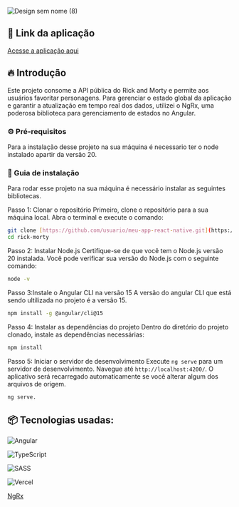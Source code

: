 
![Design sem nome (8)](https://github.com/user-attachments/assets/dcf573d6-6dd2-4767-b9ff-f5b1567c0936)

## 🔗 Link da aplicação

[Acesse a aplicação aqui](https://ngrx.io/guide/store](https://rick-morty-psi-plum.vercel.app/))

## 🔥 Introdução

Este projeto consome a API pública do Rick and Morty e permite aos usuários favoritar personagens. Para gerenciar o estado global da aplicação e garantir a atualização em tempo real dos dados, utilizei o NgRx, uma poderosa biblioteca para gerenciamento de estados no Angular. 

### ⚙️ Pré-requisitos
Para a instalação desse projeto na sua máquina é necessario ter o node instalado apartir da versão 20. 

### 🔨 Guia de instalação
Para rodar esse projeto na sua máquina é necessário instalar as seguintes bibliotecas.

Passo 1: Clonar o repositório
Primeiro, clone o repositório para a sua máquina local. Abra o terminal e execute o comando:
```bash
git clone [https://github.com/usuario/meu-app-react-native.git](https://github.com/guilhermeverissimo14/rick-morty.git)
cd rick-morty
```
Passo 2: Instalar Node.js
Certifique-se de que você tem o Node.js versão 20 instalada. Você pode verificar sua versão do Node.js com o seguinte comando:
```bash
node -v
```

Passo 3:Instale o Angular CLI na versão 15
A versão do angular CLI que está sendo ultilizada no projeto é a versão 15.
```bash
npm install -g @angular/cli@15
```

Passo 4: Instalar as dependências do projeto
Dentro do diretório do projeto clonado, instale as dependências necessárias:
```bash
npm install
```

Passo 5: Iniciar o servidor de desenvolvimento
Execute `ng serve` para um servidor de desenvolvimento. Navegue até `http://localhost:4200/`. O aplicativo será recarregado automaticamente se você alterar algum dos arquivos de origem.
```bash
ng serve.
```
## 📦 Tecnologias usadas:

![Angular](https://img.shields.io/badge/angular-%23DD0031.svg?style=for-the-badge&logo=angular&logoColor=white)

![TypeScript](https://img.shields.io/badge/typescript-%23007ACC.svg?style=for-the-badge&logo=typescript&logoColor=white)

![SASS](https://img.shields.io/badge/SASS-hotpink.svg?style=for-the-badge&logo=SASS&logoColor=white)

![Vercel](https://img.shields.io/badge/vercel-%23000000.svg?style=for-the-badge&logo=vercel&logoColor=white)

[NgRx](https://ngrx.io/guide/store)

